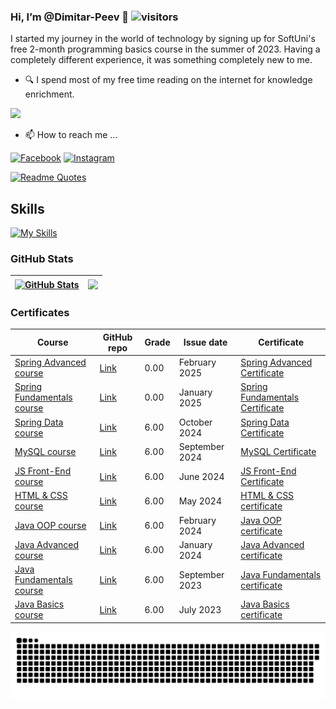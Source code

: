 ### Hi, I’m @Dimitar-Peev 👋   ![visitors](https://komarev.com/ghpvc/?username=Dimitar-Peev)
I started my journey in the world of technology by signing up for SoftUni's free 2-month programming basics course in the summer of 2023. Having a completely different experience, it was something completely new to me. 
 - 🔍 I spend most of my free time reading on the internet for knowledge enrichment. <br />
<p><img - align - "center" width = "610" src = "https://media0.giphy.com/media/qgQUggAC3Pfv687qPC/giphy.gif"></p>

- 📫 How to reach me ...

[![Facebook](https://img.shields.io/badge/-Facebook-00B2FF?style=flat-square&logo=Facebook&logoColor=white)](https://www.facebook.com/DimitarPeev87/)
[![Instagram](https://img.shields.io/badge/-Instagram-e4405f?style=flat-square&logo=Instagram&logoColor=white)](https://www.instagram.com/mctrix1987/) 

[![Readme Quotes](https://quotes-github-readme.vercel.app/api?quote=Code%20never%20lies,%20comments%20sometimes%20do.&author=Ron%20Jeffries&type=horizontal&theme=algolia)](https://github.com/piyushsuthar/github-readme-quotes)

## Skills
[![My Skills](https://skillicons.dev/icons?i=github,idea,java,regex,vscode,html,css,js,postman,mysql,maven,gradle,hibernate,spring&theme=light)](https://skillicons.dev)

### GitHub Stats 
| <a href="#"><img align="center" src="https://github-readme-stats.vercel.app/api?username=Dimitar-Peev&show_icons=true&include_all_commits=true&hide_border=true" alt="GitHub Stats" /></a> | <a href="#"><img align="center" src="https://github-readme-stats.vercel.app/api/top-langs/?username=Dimitar-Peev&layout=compact&hide_border=true" /></a> |
| ------------- | ------------- |

### Certificates 

| Course        | GitHub repo | Grade | Issue date | Certificate |
| ------------- | ----------- | ----- | ---------- | ----------- |
| [Spring Advanced course](https://softuni.bg/trainings/4844/spring-advanced-february-2025) | [Link](https://github.com/Dimitar-Peev/10.Spring-Advanced-February-2025) | 0.00 | February 2025 | [Spring Advanced Certificate](#) |
| [Spring Fundamentals course](https://softuni.bg/trainings/4843/spring-fundamentals-january-2025) | [Link](https://github.com/Dimitar-Peev/09.Spring-Fundamentals-January-2025) | 0.00 | January 2025 | [Spring Fundamentals Certificate](#) |
| [Spring Data course](https://softuni.bg/trainings/4710/spring-data-october-2024) | [Link](https://github.com/Dimitar-Peev/08.SpringData-October-2024) | 6.00 | October 2024 | [Spring Data Certificate](https://softuni.bg/certificates/details/231159/c3fc389e) |
| [MySQL course](https://softuni.bg/trainings/4709/mysql-september-2024) | [Link](https://github.com/Dimitar-Peev/07.MySQL-September-2024) | 6.00 | September 2024 | [MySQL Certificate](https://softuni.bg/certificates/details/226130/c2753768) |
| [JS Front-End course](https://softuni.bg/trainings/4531/js-front-end-june-2024) | [Link](https://github.com/Dimitar-Peev/06.JS-Front-End-June-2024) | 6.00 | June 2024 | [JS Front-End Certificate](https://softuni.bg/certificates/details/223934/8e0c248e) |
| [HTML & CSS course](https://softuni.bg/trainings/4528/html-and-css-may-2024) | [Link](https://github.com/Dimitar-Peev/05.HTML-CSS-May-2024) | 6.00 | May 2024 | [HTML & CSS certificate](https://softuni.bg/certificates/details/218511/e56af7e8) |
| [Java OOP course](https://softuni.bg/trainings/4375/java-oop-february-2024) | [Link](https://github.com/Dimitar-Peev/04.Java-OOP-February-2024) | 6.00 | February 2024 | [Java OOP certificate](https://softuni.bg/certificates/details/211089/037198b7) |
| [Java Advanced course](https://softuni.bg/trainings/4374/java-advanced-january-2024) | [Link](https://github.com/Dimitar-Peev/03.Java-Advanced-January-2024) | 6.00 | January 2024 | [Java Advanced certificate](https://softuni.bg/certificates/details/203408/e80b558b) |
| [Java Fundamentals course](https://softuni.bg/trainings/4220/programming-fundamentals-with-java-september-2023) | [Link](https://github.com/Dimitar-Peev/02.PF-Java-September-2023) | 6.00 | September 2023 | [Java Fundamentals certificate](https://softuni.bg/certificates/details/195140/4b98aaf6) |
| [Java Basics course](https://softuni.bg/trainings/4160/programming-basics-with-java-july-2023) | [Link](https://github.com/Dimitar-Peev/01.PB-Java-July-2023) | 6.00 | July 2023 | [Java Basics certificate](https://softuni.bg/certificates/details/182553/ca9a0a1d) |

<p align="center">
 <img width="1000" src="github-snake.svg" alt="snake"/>
</p>

<!---
Dimitar-Peev/Dimitar-Peev is a ✨ special ✨ repository because its `README.md` (this file) appears on your GitHub profile.
You can click the Preview link to take a look at your changes.
--->
